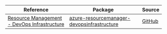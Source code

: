 | Reference | Package | Source |
|---|---|---|
|[Resource Management - DevOps Infrastructure](resourcemanager-devopsinfrastructure-readme.md)|[azure-resourcemanager-devopsinfrastructure](https://repo1.maven.org/maven2/com/azure/resourcemanager/azure-resourcemanager-devopsinfrastructure)|[GitHub](https://github.com/Azure/azure-sdk-for-java/blob/main/sdk/devopsinfrastructure/azure-resourcemanager-devopsinfrastructure)|
